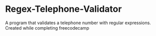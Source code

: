 # Regex-Telephone-Validator
A program that validates a telephone number with regular expressions. Created while completing freecodecamp
